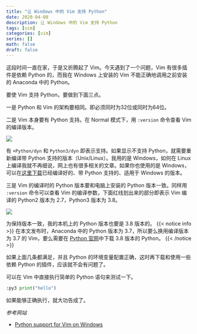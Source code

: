 ```yaml
---
title: "让 Windows 中的 Vim 支持 Python"
date: 2020-04-08
description: 让 Windows 中的 Vim 支持 Python
tags: [vim]
categories: [vim]
series: []
math: false
draft: false
---
```



这段时间一直在家，于是又折腾起了 Vim。今天遇到了一个问题，Vim 有很多插件是依赖 Python 的，而我在 Windows 上安装的 Vim 不能正确地调用之前安装的 Anaconda 中的 Python。

要使 Vim 支持 Python，要做到下面三点。

一是 Python 和 Vim 的架构要相同。即必须同时为32位或同时为64位。

二是 Vim 本身要有 Python 支持。在 Normal 模式下，用 `:version` 命令查看 Vim 的编译版本。

![](https://res.cloudinary.com/dny1wymwm/image/upload/v1586341034/k3DYIahdt9_emv1ow.png)

有 `+Python/dyn` 和 `Python3/dyn` 即表示支持。如果显示不支持 Python，就需要重新编译带 Python 支持的版本（Unix/Linux）。我用的是 Windows，如何在 Linux 上编译我就不再细说，网上也有很多相关的文章。如果你也使用的是 Windows，可以在[这里下载](https://tuxproject.de/projects/vim/)已经编译好的、带 Python 支持的、适用于 Windows 的版本。

三是 Vim 的编译时的 Python 版本要和电脑上安装的 Python 版本一致。同样用 `:version` 命令可以查看 Vim 的编译参数，下面红线划出来的部分即表示 Vim 编译的 Python2 版本为 2.7，Python3 版本为 3.8。

![](https://res.cloudinary.com/dny1wymwm/image/upload/v1586341034/ID6fTMOwlp_gkvozf.png)

为保持版本一致，我的本机上的 Python 版本也要是 3.8 版本的。
{{< notice info >}}
在本文发布时，Anaconda 中的 Python 版本为 3.7，所以要么换用编译版本为 3.7 的 Vim，要么需要在 [Python 官网](https://python.org)中下载 3.8 版本的 Python。
{{< /notice >}}

如果上面几条都满足，并且 Python 的环境变量配置正确，这时再下载和使用一些依赖 Python 的插件，应该就不会有问题了。

可以在 Vim 中直接执行简单的 Python 语句来测试一下。

```python
:py3 print("hello")
```

如果能够正确执行，就大功告成了。



*参考网站*

- [Python support for Vim on Windows](https://www.reddit.com/r/vim/comments/bc8t83/python_support_for_vim_on_windows/)

